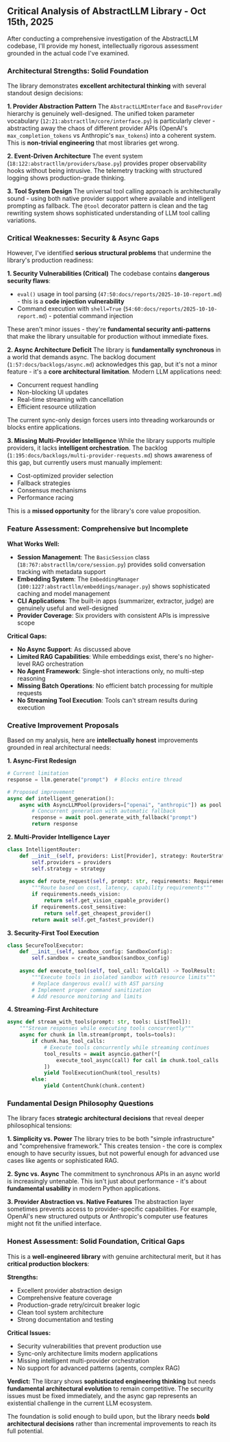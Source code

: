 ## Critical Analysis of AbstractLLM Library - Oct 15th, 2025

After conducting a comprehensive investigation of the AbstractLLM codebase, I'll provide my honest, intellectually rigorous assessment grounded in the actual code I've examined.

### **Architectural Strengths: Solid Foundation**

The library demonstrates **excellent architectural thinking** with several standout design decisions:

**1. Provider Abstraction Pattern**
The `AbstractLLMInterface` and `BaseProvider` hierarchy is genuinely well-designed. The unified token parameter vocabulary (```12:21:abstractllm/core/interface.py```) is particularly clever - abstracting away the chaos of different provider APIs (OpenAI's `max_completion_tokens` vs Anthropic's `max_tokens`) into a coherent system. This is **non-trivial engineering** that most libraries get wrong.

**2. Event-Driven Architecture** 
The event system (```18:122:abstractllm/providers/base.py```) provides proper observability hooks without being intrusive. The telemetry tracking with structured logging shows production-grade thinking.

**3. Tool System Design**
The universal tool calling approach is architecturally sound - using both native provider support where available and intelligent prompting as fallback. The `@tool` decorator pattern is clean and the tag rewriting system shows sophisticated understanding of LLM tool calling variations.

### **Critical Weaknesses: Security & Async Gaps**

However, I've identified **serious structural problems** that undermine the library's production readiness:

**1. Security Vulnerabilities (Critical)**
The codebase contains **dangerous security flaws**:
- `eval()` usage in tool parsing (```47:50:docs/reports/2025-10-10-report.md```) - this is a **code injection vulnerability**
- Command execution with `shell=True` (```54:60:docs/reports/2025-10-10-report.md```) - potential command injection

These aren't minor issues - they're **fundamental security anti-patterns** that make the library unsuitable for production without immediate fixes.

**2. Async Architecture Deficit**
The library is **fundamentally synchronous** in a world that demands async. The backlog document (```1:57:docs/backlogs/async.md```) acknowledges this gap, but it's not a minor feature - it's a **core architectural limitation**. Modern LLM applications need:
- Concurrent request handling
- Non-blocking UI updates  
- Real-time streaming with cancellation
- Efficient resource utilization

The current sync-only design forces users into threading workarounds or blocks entire applications.

**3. Missing Multi-Provider Intelligence**
While the library supports multiple providers, it lacks **intelligent orchestration**. The backlog (```1:195:docs/backlogs/multi-provider-requests.md```) shows awareness of this gap, but currently users must manually implement:
- Cost-optimized provider selection
- Fallback strategies
- Consensus mechanisms
- Performance racing

This is a **missed opportunity** for the library's core value proposition.

### **Feature Assessment: Comprehensive but Incomplete**

**What Works Well:**
- **Session Management**: The `BasicSession` class (```18:767:abstractllm/core/session.py```) provides solid conversation tracking with metadata support
- **Embedding System**: The `EmbeddingManager` (```100:1227:abstractllm/embeddings/manager.py```) shows sophisticated caching and model management
- **CLI Applications**: The built-in apps (summarizer, extractor, judge) are genuinely useful and well-designed
- **Provider Coverage**: Six providers with consistent APIs is impressive scope

**Critical Gaps:**
- **No Async Support**: As discussed above
- **Limited RAG Capabilities**: While embeddings exist, there's no higher-level RAG orchestration
- **No Agent Framework**: Single-shot interactions only, no multi-step reasoning
- **Missing Batch Operations**: No efficient batch processing for multiple requests
- **No Streaming Tool Execution**: Tools can't stream results during execution

### **Creative Improvement Proposals**

Based on my analysis, here are **intellectually honest** improvements grounded in real architectural needs:

**1. Async-First Redesign**
```python
# Current limitation
response = llm.generate("prompt")  # Blocks entire thread

# Proposed improvement
async def intelligent_generation():
    async with AsyncLLMPool(providers=["openai", "anthropic"]) as pool:
        # Concurrent generation with automatic fallback
        response = await pool.generate_with_fallback("prompt")
        return response
```

**2. Multi-Provider Intelligence Layer**
```python
class IntelligentRouter:
    def __init__(self, providers: List[Provider], strategy: RouterStrategy):
        self.providers = providers
        self.strategy = strategy
    
    async def route_request(self, prompt: str, requirements: Requirements) -> Provider:
        """Route based on cost, latency, capability requirements"""
        if requirements.needs_vision:
            return self.get_vision_capable_provider()
        if requirements.cost_sensitive:
            return self.get_cheapest_provider()
        return await self.get_fastest_provider()
```

**3. Security-First Tool Execution**
```python
class SecureToolExecutor:
    def __init__(self, sandbox_config: SandboxConfig):
        self.sandbox = create_sandbox(sandbox_config)
    
    async def execute_tool(self, tool_call: ToolCall) -> ToolResult:
        """Execute tools in isolated sandbox with resource limits"""
        # Replace dangerous eval() with AST parsing
        # Implement proper command sanitization
        # Add resource monitoring and limits
```

**4. Streaming-First Architecture**
```python
async def stream_with_tools(prompt: str, tools: List[Tool]):
    """Stream responses while executing tools concurrently"""
    async for chunk in llm.stream(prompt, tools=tools):
        if chunk.has_tool_calls:
            # Execute tools concurrently while streaming continues
            tool_results = await asyncio.gather(*[
                execute_tool_async(call) for call in chunk.tool_calls
            ])
            yield ToolExecutionChunk(tool_results)
        else:
            yield ContentChunk(chunk.content)
```

### **Fundamental Design Philosophy Questions**

The library faces **strategic architectural decisions** that reveal deeper philosophical tensions:

**1. Simplicity vs. Power**
The library tries to be both "simple infrastructure" and "comprehensive framework." This creates tension - the core is complex enough to have security issues, but not powerful enough for advanced use cases like agents or sophisticated RAG.

**2. Sync vs. Async**
The commitment to synchronous APIs in an async world is increasingly untenable. This isn't just about performance - it's about **fundamental usability** in modern Python applications.

**3. Provider Abstraction vs. Native Features**
The abstraction layer sometimes prevents access to provider-specific capabilities. For example, OpenAI's new structured outputs or Anthropic's computer use features might not fit the unified interface.

### **Honest Assessment: Solid Foundation, Critical Gaps**

This is a **well-engineered library** with genuine architectural merit, but it has **critical production blockers**:

**Strengths:**
- Excellent provider abstraction design
- Comprehensive feature coverage
- Production-grade retry/circuit breaker logic
- Clean tool system architecture
- Strong documentation and testing

**Critical Issues:**
- Security vulnerabilities that prevent production use
- Sync-only architecture limits modern applications  
- Missing intelligent multi-provider orchestration
- No support for advanced patterns (agents, complex RAG)

**Verdict:** The library shows **sophisticated engineering thinking** but needs **fundamental architectural evolution** to remain competitive. The security issues must be fixed immediately, and the async gap represents an existential challenge in the current LLM ecosystem.

The foundation is solid enough to build upon, but the library needs **bold architectural decisions** rather than incremental improvements to reach its full potential.